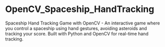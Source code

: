 # OpenCV_Spaceship_HandTracking
Spaceship Hand Tracking Game with OpenCV - An interactive game where you control a spaceship using hand gestures, avoiding asteroids and tracking your score. Built with Python and OpenCV for real-time hand tracking.
